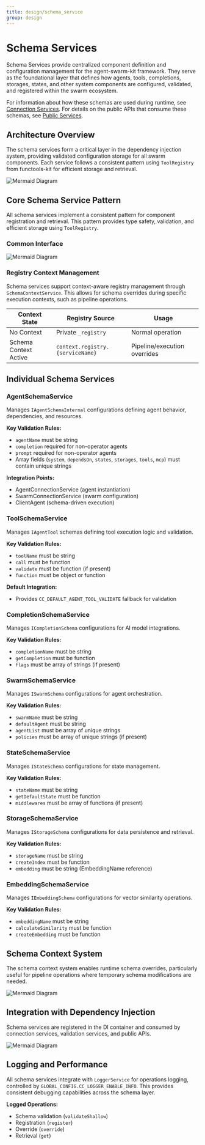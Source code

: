 ```yaml
---
title: design/schema_service
group: design
---
```


# Schema Services

Schema Services provide centralized component definition and configuration management for the agent-swarm-kit framework. They serve as the foundational layer that defines how agents, tools, completions, storages, states, and other system components are configured, validated, and registered within the swarm ecosystem.

For information about how these schemas are used during runtime, see [Connection Services](#3.3). For details on the public APIs that consume these schemas, see [Public Services](#3.4).

## Architecture Overview

The schema services form a critical layer in the dependency injection system, providing validated configuration storage for all swarm components. Each service follows a consistent pattern using `ToolRegistry` from functools-kit for efficient storage and retrieval.

![Mermaid Diagram](./diagrams\15_Schema_Services_0.svg)

## Core Schema Service Pattern

All schema services implement a consistent pattern for component registration and retrieval. This pattern provides type safety, validation, and efficient storage using `ToolRegistry`.

### Common Interface

![Mermaid Diagram](./diagrams\15_Schema_Services_1.svg)

### Registry Context Management

Schema services support context-aware registry management through `SchemaContextService`. This allows for schema overrides during specific execution contexts, such as pipeline operations.

| Context State | Registry Source | Usage |
|---------------|----------------|--------|
| No Context | Private `_registry` | Normal operation |
| Schema Context Active | `context.registry.{serviceName}` | Pipeline/execution overrides |

## Individual Schema Services

### AgentSchemaService

Manages `IAgentSchemaInternal` configurations defining agent behavior, dependencies, and resources.

**Key Validation Rules:**
- `agentName` must be string
- `completion` required for non-operator agents
- `prompt` required for non-operator agents  
- Array fields (`system`, `dependsOn`, `states`, `storages`, `tools`, `mcp`) must contain unique strings

**Integration Points:**
- AgentConnectionService (agent instantiation)
- SwarmConnectionService (swarm configuration)
- ClientAgent (schema-driven execution)

### ToolSchemaService

Manages `IAgentTool` schemas defining tool execution logic and validation.

**Key Validation Rules:**
- `toolName` must be string
- `call` must be function
- `validate` must be function (if present)
- `function` must be object or function

**Default Integration:**
- Provides `CC_DEFAULT_AGENT_TOOL_VALIDATE` fallback for validation

### CompletionSchemaService

Manages `ICompletionSchema` configurations for AI model integrations.

**Key Validation Rules:**
- `completionName` must be string
- `getCompletion` must be function
- `flags` must be array of strings (if present)

### SwarmSchemaService

Manages `ISwarmSchema` configurations for agent orchestration.

**Key Validation Rules:**
- `swarmName` must be string
- `defaultAgent` must be string
- `agentList` must be array of unique strings
- `policies` must be array of unique strings (if present)

### StateSchemaService

Manages `IStateSchema` configurations for state management.

**Key Validation Rules:**
- `stateName` must be string
- `getDefaultState` must be function
- `middlewares` must be array of functions (if present)

### StorageSchemaService

Manages `IStorageSchema` configurations for data persistence and retrieval.

**Key Validation Rules:**
- `storageName` must be string
- `createIndex` must be function
- `embedding` must be string (EmbeddingName reference)

### EmbeddingSchemaService

Manages `IEmbeddingSchema` configurations for vector similarity operations.

**Key Validation Rules:**
- `embeddingName` must be string
- `calculateSimilarity` must be function
- `createEmbedding` must be function

## Schema Context System

The schema context system enables runtime schema overrides, particularly useful for pipeline operations where temporary schema modifications are needed.

![Mermaid Diagram](./diagrams\15_Schema_Services_2.svg)

## Integration with Dependency Injection

Schema services are registered in the DI container and consumed by connection services, validation services, and public APIs.

![Mermaid Diagram](./diagrams\15_Schema_Services_3.svg)

## Logging and Performance

All schema services integrate with `LoggerService` for operations logging, controlled by `GLOBAL_CONFIG.CC_LOGGER_ENABLE_INFO`. This provides consistent debugging capabilities across the schema layer.

**Logged Operations:**
- Schema validation (`validateShallow`)
- Registration (`register`)
- Override (`override`) 
- Retrieval (`get`)
